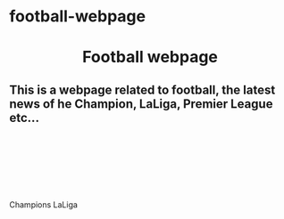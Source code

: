 # football-webpage
<h1 style="text-align: center;"><strong>Football webpage</strong></h1>
<h2><strong>This is a webpage related to football, the latest news of he Champion, LaLiga, Premier League etc...</strong></h2>
<h3>&nbsp;</h3>
<h1 style="text-align: center;">&nbsp;</h1>
Champions
LaLiga
